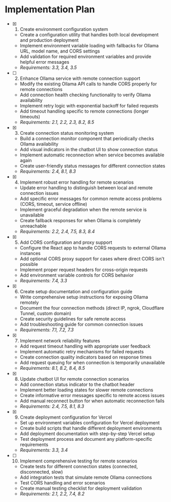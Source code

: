 # Implementation Plan

- [x] 1. Create environment configuration system





  - Create a configuration utility that handles both local development and production deployment
  - Implement environment variable loading with fallbacks for Ollama URL, model name, and CORS settings
  - Add validation for required environment variables and provide helpful error messages
  - _Requirements: 3.3, 3.4, 3.5_

- [ ] 2. Enhance Ollama service with remote connection support








  - Modify the existing Ollama API calls to handle CORS properly for remote connections
  - Add connection health checking functionality to verify Ollama availability
  - Implement retry logic with exponential backoff for failed requests
  - Add timeout handling specific to remote connections (longer timeouts)
  - _Requirements: 2.1, 2.2, 2.3, 8.2, 8.5_

- [x] 3. Create connection status monitoring system





  - Build a connection monitor component that periodically checks Ollama availability
  - Add visual indicators in the chatbot UI to show connection status
  - Implement automatic reconnection when service becomes available again
  - Create user-friendly status messages for different connection states
  - _Requirements: 2.4, 8.1, 8.3_

- [x] 4. Implement robust error handling for remote scenarios





  - Update error handling to distinguish between local and remote connection issues
  - Add specific error messages for common remote access problems (CORS, timeout, service offline)
  - Implement graceful degradation when the remote service is unavailable
  - Create fallback responses for when Ollama is completely unreachable
  - _Requirements: 2.2, 2.4, 7.5, 8.3, 8.4_

- [x] 5. Add CORS configuration and proxy support









  - Configure the React app to handle CORS requests to external Ollama instances
  - Add optional CORS proxy support for cases where direct CORS isn't possible
  - Implement proper request headers for cross-origin requests
  - Add environment variable controls for CORS behavior
  - _Requirements: 7.4, 3.3_

- [x] 6. Create setup documentation and configuration guide





  - Write comprehensive setup instructions for exposing Ollama remotely
  - Document the four connection methods (direct IP, ngrok, Cloudflare Tunnel, custom domain)
  - Create security guidelines for safe remote access
  - Add troubleshooting guide for common connection issues
  - _Requirements: 7.1, 7.2, 7.3_

- [x] 7. Implement network reliability features





  - Add request timeout handling with appropriate user feedback
  - Implement automatic retry mechanisms for failed requests
  - Create connection quality indicators based on response times
  - Add request queuing for when connection is temporarily unavailable
  - _Requirements: 8.1, 8.2, 8.4, 8.5_

- [x] 8. Update chatbot UI for remote connection scenarios





  - Add connection status indicator to the chatbot header
  - Implement better loading states for slower remote connections
  - Create informative error messages specific to remote access issues
  - Add manual reconnect button for when automatic reconnection fails
  - _Requirements: 2.4, 7.5, 8.1, 8.3_

- [x] 9. Create deployment configuration for Vercel





  - Set up environment variables configuration for Vercel deployment
  - Create build scripts that handle different deployment environments
  - Add deployment documentation with step-by-step Vercel setup
  - Test deployment process and document any platform-specific requirements
  - _Requirements: 3.3, 3.4_

- [ ] 10. Implement comprehensive testing for remote scenarios
  - Create tests for different connection states (connected, disconnected, slow)
  - Add integration tests that simulate remote Ollama connections
  - Test CORS handling and error scenarios
  - Create manual testing checklist for deployment validation
  - _Requirements: 2.1, 2.2, 7.4, 8.2_